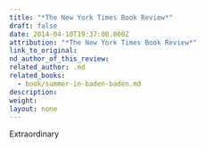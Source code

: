 ```yaml
---
title: "*The New York Times Book Review*"
draft: false
date: 2014-04-10T19:37:00.000Z
attribution: "*The New York Times Book Review*"
link_to_original:
nd_author_of_this_review:
related_author: .md
related_books:
  - book/summer-in-baden-baden.md
description:
weight:
layout: none
---
```

Extraordinary

